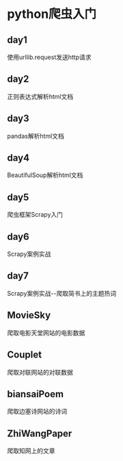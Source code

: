 # python爬虫入门

## day1

使用urllib.request发送http请求

## day2

正则表达式解析html文档

## day3

pandas解析html文档

## day4

BeautifulSoup解析html文档

## day5

爬虫框架Scrapy入门

## day6

Scrapy案例实战

## day7

Scrapy案例实战--爬取简书上的主题热词

## MovieSky

爬取电影天堂网站的电影数据

## Couplet

爬取对联网站的对联数据

## biansaiPoem

爬取边塞诗网站的诗词

## ZhiWangPaper

爬取知网上的文章